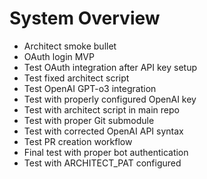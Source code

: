 <!-- ARCHITECT PROMPT: You are an AI architect. Generate a task breakdown from the planning bullets below. Return a markdown table with columns: | Status | ID | File | Description |. Use [ ] for unchecked tasks and [x] for completed ones. -->

# System Overview

- Architect smoke bullet
- OAuth login MVP
- Test OAuth integration after API key setup
- Test fixed architect script
- Test OpenAI GPT-o3 integration
- Test with properly configured OpenAI key
- Test with architect script in main repo
- Test with proper Git submodule
- Test with corrected OpenAI API syntax
- Test PR creation workflow
- Final test with proper bot authentication
- Test with ARCHITECT_PAT configured
